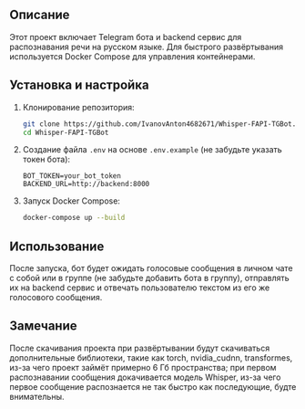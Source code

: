 ## Описание
Этот проект включает Telegram бота и backend сервис для распознавания речи на русском языке. Для быстрого развёртывания используется Docker Compose для управления контейнерами.

## Установка и настройка
1. Клонирование репозитория:
   ```bash
   git clone https://github.com/IvanovAnton4682671/Whisper-FAPI-TGBot.git
   cd Whisper-FAPI-TGBot
   ```

2. Создание файла `.env` на основе `.env.example` (не забудьте указать токен бота):
   ```env
   BOT_TOKEN=your_bot_token
   BACKEND_URL=http://backend:8000
   ```

3. Запуск Docker Compose:
   ```bash
   docker-compose up --build
   ```

## Использование
После запуска, бот будет ожидать голосовые сообщения в личном чате с собой или в группе (не забудьте добавить бота в группу), отправлять их на backend сервис и отвечать пользователю текстом из его же голосового сообщения.

## Замечание
После скачивания проекта при развёртывании будут скачиваться дополнительные библиотеки, такие как torch, nvidia_cudnn, transformes, из-за чего проект займёт примерно 6 Гб пространства; при первом распознавании сообщения докачивается модель Whisper, из-за чего первое сообщение распознается не так быстро как последующие, будте внимательны.

